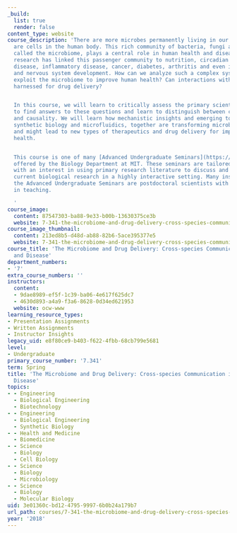 ```yaml
---
_build:
  list: true
  render: false
content_type: website
course_description: 'There are more microbes permanently living in our gut than there
  are cells in the human body. This rich community of bacteria, fungi and viruses,
  called the microbiome, plays a central role in human health and disease. Recent
  research has linked this passenger community to nutrition, circadian rhythms, infectious
  disease, inflammatory disease, cancer, diabetes, arthritis and even immune system
  and nervous system development. How can we analyze such a complex system? Can we
  exploit the microbiome to improve human health? Can interactions with microbes be
  harnessed for drug delivery?


  In this course, we will learn to critically assess the primary scientific literature
  to find answers to these questions and learn to distinguish between correlation
  and causality. We will learn how mechanistic insights and emerging tools, such as
  synthetic biology and microfluidics, together are transforming microbiome research,
  and might lead to new types of therapeutics and drug delivery for improving human
  health.


  This course is one of many [Advanced Undergraduate Seminars](https://biology.mit.edu/undergraduate/current-students/subject-offerings/advanced-undergraduate-seminars/)
  offered by the Biology Department at MIT. These seminars are tailored for students
  with an interest in using primary research literature to discuss and learn about
  current biological research in a highly interactive setting. Many instructors of
  the Advanced Undergraduate Seminars are postdoctoral scientists with a strong interest
  in teaching.

  '
course_image:
  content: 87547303-ba88-9e33-b00b-13630375ce3b
  website: 7-341-the-microbiome-and-drug-delivery-cross-species-communication-in-health-and-disease-spring-2018
course_image_thumbnail:
  content: 213ed8b5-d48d-ab88-82b6-5ace395377e5
  website: 7-341-the-microbiome-and-drug-delivery-cross-species-communication-in-health-and-disease-spring-2018
course_title: 'The Microbiome and Drug Delivery: Cross-species Communication in Health
  and Disease'
department_numbers:
- '7'
extra_course_numbers: ''
instructors:
  content:
  - 9dae8989-ef5f-1c39-ba06-4e617f625dc7
  - 4630d893-a4a9-f3a6-8628-0d34ed621953
  website: ocw-www
learning_resource_types:
- Presentation Assignments
- Written Assignments
- Instructor Insights
legacy_uid: e8f80ce9-b403-f622-4fbb-68cb799e5681
level:
- Undergraduate
primary_course_number: '7.341'
term: Spring
title: 'The Microbiome and Drug Delivery: Cross-species Communication in Health and
  Disease'
topics:
- - Engineering
  - Biological Engineering
  - Biotechnology
- - Engineering
  - Biological Engineering
  - Synthetic Biology
- - Health and Medicine
  - Biomedicine
- - Science
  - Biology
  - Cell Biology
- - Science
  - Biology
  - Microbiology
- - Science
  - Biology
  - Molecular Biology
uid: 3e01360c-bd12-4795-9997-6b0b24a179b7
url_path: courses/7-341-the-microbiome-and-drug-delivery-cross-species-communication-in-health-and-disease-spring-2018
year: '2018'
---
```

